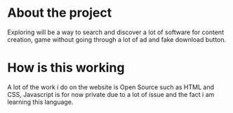# About the project
Exploring will be a way to search and discover a lot of software for content creation, game without going through a lot of ad and fake download button.
# How is this working
A lot of the work i do on the website is Open Source such as HTML and CSS, Javascript is for now private due to a lot of issue and the fact i am learning this language.

